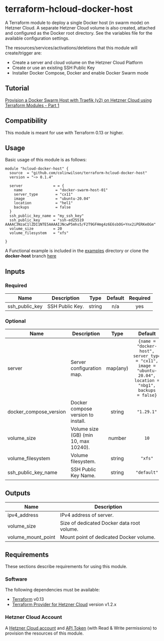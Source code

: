 # terraform-hcloud-docker-host
A Terraform module to deploy a single Docker host (in swarm mode) on Hetzner Cloud. A separate Hetzner Cloud volume is also created, attached and configured as the Docker root directory. See the variables file for the available configuration settings.

The resources/services/activations/deletions that this module will create/trigger are:

- Create a server and cloud volume on the Hetzner Cloud Platform
- Create or use an existing SSH Public Key
- Installer Docker Compose, Docker and enable Docker Swarm mode

## Tutorial

[Provision a Docker Swarm Host with Traefik (v2) on Hetzner Cloud using Terraform Modules - Part 1](https://colinwilson.uk/2020/10/31/provision-a-docker-swarm-host-with-traefik-v2-on-hetzner-cloud-using-terraform-modules-part-1)
## Compatibility

This module is meant for use with Terraform 0.13 or higher.

## Usage

Basic usage of this module is as follows:

```hcl
module "hcloud-docker-host" {
  source  = "github.com/colinwilson/terraform-hcloud-docker-host"
  version = "~> 0.1.4"

  server              = = {
    name               = "docker-swarm-host-01"
    server_type        = "cx11"
    image              = "ubuntu-20.04"
    location           = "hel1"
    backups            = false
  }
  ssh_public_key_name = "my_ssh_key"
  ssh_public_key      = "ssh-ed25519 AAAAC3NzaC1lZDI1NTE5AAAAIJNcwP5mhs5/F2T9GFHmg4z6E6sbOG+Ynx2iPERKeOGm"
  volume_size         = 20
  volume_filesystem   = "xfs"

}
```

A Functional example is included in the
[examples](./examples/) directory or clone the **docker-host** branch [here](https://github.com/colinwilson/example-terraform-modules)

<!-- BEGINNING OF PRE-COMMIT-TERRAFORM DOCS HOOK -->
## Inputs

### Required

| Name | Description | Type | Default | Required |
|------|-------------|:----:|:-----:|:-----:|
| ssh_public_key | SSH Public Key. | string | n/a | yes |

### Optional

| Name | Description | Type | Default | Required |
|------|-------------|:----:|:-----:|:-----:|
| server | Server configuration map. | map(any) | <code lang="hcl">{name = "docker-host", server_type = "cx11", image = "ubuntu-20.04", location = "nbg1", backups = false}</code> | no |
| docker_compose_version | Docker compose version to install. | string | `"1.29.1"` | no |
| volume_size | Volume size (GB) (min 10, max 10240). | number | `10` | no |
| volume_filesystem | Volume filesystem. | string | `"xfs"` | no |
| ssh_public_key_name | SSH Public Key Name. | string | `"default"` | no |

## Outputs

| Name | Description |
|------|-------------|
| ipv4_address | IPv4 address of server. |
| volume_size | Size of dedicated Docker data root volume. |
| volume_mount_point | Mount point of dedicated Docker volume. |

<!-- END OF PRE-COMMIT-TERRAFORM DOCS HOOK -->

## Requirements

These sections describe requirements for using this module.

### Software

The following dependencies must be available:

- [Terraform](https://www.terraform.io/downloads.html) v0.13
- [Terraform Provider for Hetzner Cloud](https://registry.terraform.io/providers/hetznercloud/hcloud/latest) version v1.2.x

### Hetzner Cloud Account

A [Hetzner Cloud account](https://accounts.hetzner.com/signUp) and [API Token](https://colinwilson.uk/2020/10/31/generate-an-api-token-in-hetzner-cloud/) (with Read & Write permissions) to provision
the resources of this module.


